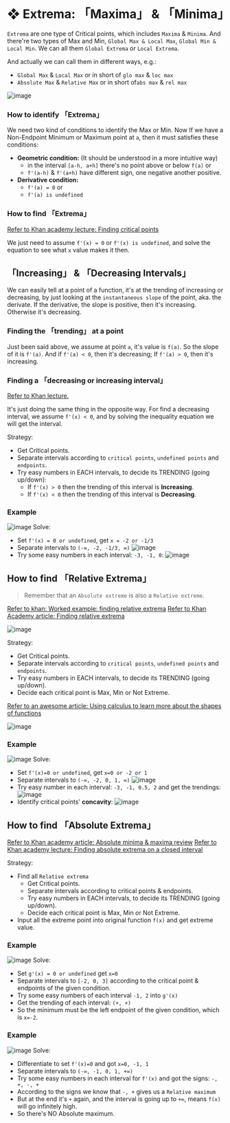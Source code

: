 #  ❖ Extrema: 「Maxima」 & 「Minima」

`Extrema` are one type of Critical points, which includes `Maxima` & `Minima`.
And there're two types of Max and Min, `Global Max & Local Max`, `Global Min & Local Min`.
We can all them `Global Extrema` or `Local Extrema`.

And actually we can call them in different ways, e.g.:
- `Global Max` & `Local Max` or in short of `glo max` & `loc max`
- `Absolute Max` & `Relative Max` or in short of`abs max` & `rel max`

![image](https://user-images.githubusercontent.com/14041622/40529128-14cde61c-6026-11e8-8ebc-3dadc933afac.png)

### How to identify 「Extrema」

We need two kind of conditions to identify the Max or Min. 
Now If we have a Non-Endpoint Minimum or Maximum point at `a`, then it must satisfies these conditions:
- **Geometric condition:** (It should be understood in a more intuitive way)
    - in the interval `[a-h, a+h]` there's no point above or below `f(a)` or
    - `f'(a-h)` & `f'(a+h)` have different sign, one negative another positive.
- **Derivative condition:**
    - `f'(a) = 0` or 
    - `f'(a) is undefined`

### How to find 「Extrema」

[Refer to Khan academy lecture: Finding critical points](https://www.khanacademy.org/math/ap-calculus-ab/ab-derivatives-analyze-functions/modal/v/finding-critical-numbers)

We just need to assume `f'(x) = 0` or `f'(x) is undefined`, and solve the equation to see what `x` value makes it then.


## 「Increasing」 & 「Decreasing Intervals」

We can easily tell at a point of a function, it's at the trending of increasing or decreasing, by just looking at the `instantaneous slope` of the point, aka. the derivate. 
If the derivative, the slope is positive, then it's increasing. Otherwise it's decreasing.

### Finding the 「trending」 at a point

Just been said above, we assume at point `a`, it's value is `f(a)`. So the slope of it is `f'(a)`.
And if `f'(a) < 0`, then it's decreasing; If `f'(a) > 0`, then it's increasing.

### Finding a 「decreasing or increasing interval」

[Refer to Khan lecture.](https://www.khanacademy.org/math/ap-calculus-ab/ab-derivatives-analyze-functions/modal/v/increasing-decreasing-intervals-given-the-function)

It's just doing the same thing in the opposite way.
For find a decreasing interval, we assume `f'(x) < 0`, and by solving the inequality equation we will get the interval.

Strategy:
- Get Critical points.
- Separate intervals according to `critical points`, `undefined points` and `endpoints`.
- Try easy numbers in EACH intervals, to decide its TRENDING (going up/down):
    - If `f'(x) > 0` then the trending of this interval is **Increasing**.
    - If `f'(x) < 0` then the trending of this interval is **Decreasing**.

### Example
![image](https://user-images.githubusercontent.com/14041622/40609152-624738b8-62a0-11e8-8725-509e4e5a78a3.png)
Solve:
- Set `f'(x) = 0 or undefined`, get `x = -2 or -1/3`
- Separate intervals to `(-∞, -2, -1/3, ∞)`
![image](https://user-images.githubusercontent.com/14041622/40609259-ad80e068-62a0-11e8-81cd-f4bdb5070dbe.png)
- Try some easy numbers in each interval: `-3, -1, 0`:
![image](https://user-images.githubusercontent.com/14041622/40609319-ddc615cc-62a0-11e8-90e5-8829f92d6e04.png)

## How to find 「Relative Extrema」

> Remember that an `Absolute extreme` is also a `Relative extreme`.

[Refer to khan: Worked example: finding relative extrema](https://www.khanacademy.org/math/ap-calculus-ab/ab-derivatives-analyze-functions/modal/v/finding-relative-maximum-example)
[Refer to Khan Academy article: Finding relative extrema](https://www.khanacademy.org/math/ap-calculus-ab/ab-derivatives-analyze-functions/modal/a/applying-the-first-derivative-test-to-find-extrema)

![image](https://user-images.githubusercontent.com/14041622/40531186-21ecfd44-602e-11e8-8018-0409609a6167.png)

Strategy:
- Get Critical points.
- Separate intervals according to `critical points`, `undefined points` and `endpoints`.
- Try easy numbers in EACH intervals, to decide its TRENDING (going up/down).
- Decide each critical point is Max, Min or Not Extreme.

[Refer to an awesome article: Using calculus to learn more about the shapes of functions](http://xaktly.com/CurveSketching.html)

![image](https://user-images.githubusercontent.com/14041622/41715223-51a450b6-7585-11e8-82bf-69c81598989f.png)


### Example
![image](https://user-images.githubusercontent.com/14041622/40608781-3c071840-629f-11e8-90b1-0225538eb324.png)
Solve:
- Set `f'(x)=0 or undefined`, get `x=0 or -2 or 1`
- Separate intervals to `(-∞, -2, 0, 1, ∞)`
![image](https://user-images.githubusercontent.com/14041622/40608852-752ce6ea-629f-11e8-8b65-d15ac105fb52.png)
- Try easy number in each interval: `-3, -1, 0.5, 2` and get the trendings:
![image](https://user-images.githubusercontent.com/14041622/40608921-af3594c2-629f-11e8-9cc4-a39b476a14e4.png)
- Identify critical points' **concavity**:
![image](https://user-images.githubusercontent.com/14041622/40608947-c1bfb44c-629f-11e8-9e7b-b4e38185c1ec.png)

## How to find 「Absolute Extrema」

[Refer to Khan academy article: Absolute minima & maxima review](https://www.khanacademy.org/math/ap-calculus-ab/ab-derivatives-analyze-functions/modal/a/absolute-minima-and-maxima-review)
[Refer to Khan academy lecture: Finding absolute extrema on a closed interval](https://www.khanacademy.org/math/ap-calculus-ab/ab-derivatives-analyze-functions/modal/v/using-extreme-value-theorem)

Strategy:
- Find all `Relative extrema`
    - Get Critical points.
    - Separate intervals according to critical points & endpoints.
    - Try easy numbers in EACH intervals, to decide its TRENDING (going up/down).
    - Decide each critical point is Max, Min or Not Extreme.
- Input all the extreme point into original function `f(x)` and get extreme value.

### Example
![image](https://user-images.githubusercontent.com/14041622/40609657-e09e250e-62a1-11e8-9e43-f1a69c217231.png)
Solve:
- Set `g'(x) = 0 or undefined` get `x=0`
- Separate intervals to `[-2, 0, 3]` according to the critical point & endpoints of the given condition.
- Try some easy numbers of each interval `-1, 2` into `g'(x)`
- Get the trending of each interval: `(+, +)`
- So the minimum must be the left endpoint of the given condition, which is `x=-2`.


### Example
![image](https://user-images.githubusercontent.com/14041622/40618317-bbc9bb7c-62c3-11e8-9723-962c727c7d4d.png)
Solve:
- Differentiate to set `f'(x)=0` and got `x=0, -1, 1`
- Separate intervals to `(-∞, -1, 0, 1, +∞)`
- Try some easy numbers in each interval for `f'(x)` and got the signs: `-, +, -, +`
- According to the signs we know that `-, +` gives us a `Relative maximum`
- But at the end it's `+` again, and the interval is going up to `+∞`, means `f(x)` will go infinitely high.
- So there's NO Absolute maximum.

